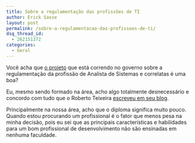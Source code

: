 ```yaml
---
title: Sobre a regulamentação das profissões de TI
author: Erick Sasse
layout: post
permalink: /sobre-a-regulamentacao-das-profissoes-de-ti/
dsq_thread_id:
  - 262151372
categories:
  - Geral
---
```

Você acha que [o projeto][1] que está correndo no governo sobre a regulamentação da profissão de Analista de Sistemas e correlatas é uma boa?

Eu, mesmo sendo formado na área, acho algo totalmente desnecessário e concordo com tudo que o Roberto Teixeira [escreveu em seu blog][2].

Principalmente na nossa área, acho que o diploma significa muito pouco. Quando estou procurando um profissional é o fator que menos pesa na minha decisão, pois eu sei que as principais características e habilidades para um bom profissional de desenvolvimento não são ensinadas em nenhuma faculdade.

 [1]: http://www.senado.gov.br/sf/atividade/Materia/Detalhes.asp?p_cod_mate=82918
 [2]: http://www.robteix.com/portugues/2010/05/04/a-quem-interessa-a-regulamentacao/